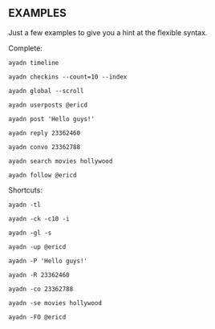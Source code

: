 ## EXAMPLES

Just a few examples to give you a hint at the flexible syntax.

Complete:    

`ayadn timeline`

`ayadn checkins --count=10 --index`

`ayadn global --scroll`

`ayadn userposts @ericd`

`ayadn post 'Hello guys!'`

`ayadn reply 23362460`

`ayadn convo 23362788`

`ayadn search movies hollywood`

`ayadn follow @ericd`  

Shortcuts:  

`ayadn -tl`

`ayadn -ck -c10 -i`

`ayadn -gl -s`

`ayadn -up @ericd`

`ayadn -P 'Hello guys!'`

`ayadn -R 23362460`

`ayadn -co 23362788`

`ayadn -se movies hollywood`

`ayadn -FO @ericd` 
